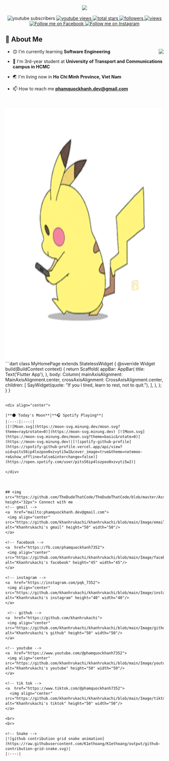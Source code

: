 <div align="center">
	
<img src="https://readme-typing-svg.herokuapp.com?font=JetBrains+Mono&color=%2336BCF7&size=30&duration=1600&lines=Ch%C3%A0o+th%E1%BA%BF+gi%E1%BB%9Bi!;Hello+World!;%E4%BD%A0%E5%A5%BD%E4%B8%96%E7%95%8C!;%D0%9F%D1%80%D0%B8%D0%B2%D0%B5%D1%82+%D0%BC%D0%B8%D1%80!;%E3%81%93%E3%82%93%E3%81%AB%E3%81%A1%E3%81%AF%E4%B8%96%E7%95%8C!;%EC%95%88%EB%85%95%ED%95%98%EC%84%B8%EC%9A%94!;Bonjour+monde!;Halo+Dunia!;%E0%BA%AA%E0%BA%B0%E2%80%8B%E0%BA%9A%E0%BA%B2%E0%BA%8D%E2%80%8B%E0%BA%94%E0%BA%B5%E2%80%8B%E0%BA%8A%E0%BA%B2%E0%BA%A7%E2%80%8B%E0%BB%82%E0%BA%A5%E0%BA%81!;Hallo+Welt!;%E0%B8%AA%E0%B8%A7%E0%B8%B1%E0%B8%AA%E0%B8%94%E0%B8%B5%E0%B8%8A%E0%B8%B2%E0%B8%A7%E0%B9%82%E0%B8%A5%E0%B8%81;Hola+Mundo">

</div>

<p align="center">
  <a style="text-decoration: none;" href="https://www.youtube.com/@phamquockhanh7352">
  <img alt="youtube subscribers" title="Subscribe to my YouTube channel" src="https://img.shields.io/youtube/channel/subscribers/UCNhi5NBlMT7V09MzuwD85Aw?style=for-the-badge&logo=youtube&labelColor=CE4630&color=E05D44"/>
  </a>
  <a href="https://www.youtube.com/@phamquockhanh7352">
  <img alt="youtube views" title="YouTube views" src="https://img.shields.io/youtube/channel/views/UCNhi5NBlMT7V09MzuwD85Aw?style=for-the-badge&logo=youtube&labelColor=C79600&color=E1AD0E"/>
  </a>
  <a href="https://github.com/khanhrukachi?tab=repositories&sort=stargazers">
  <img alt="total stars" title="Total stars on GitHub" src="https://custom-icon-badges.demolab.com/github/stars/khanhrukachi?color=55960c&style=for-the-badge&labelColor=488207&logo=star"/>
  </a>
  <a href="https://github.com/khanhrukachi?tab=followers">
  <img alt="followers" title="Follow me on Github" src="https://custom-icon-badges.demolab.com/github/followers/khanhrukachi?color=236ad3&labelColor=1155ba&style=for-the-badge&logo=person-add&label=Follow&logoColor=white"/>
  </a>
  <a href="https://github.com/khanhrukachi">
  <img alt="views" title="GitHub profile views" src="https://komarev.com/ghpvc/?username=khanhrukachi&color=7C007C&labelColor=640464&style=for-the-badge&label=Visitors&&base=1000"/>
  </a>
</br>
  <a  href="https://www.facebook.com/phamquockhanh7352/" >
  <img alt="Follow me on Facebook" src="https://img.shields.io/badge/Follow%20me%20on-Facebook-blue?style=for-the-badge&logo=facebook">
  </a>
  <a  href="https://www.instagram.com/pqk_7352/" >
  <img alt="Follow me on Instagram" src="https://img.shields.io/badge/Follow%20me%20on-Instagram-pink?style=for-the-badge&logo=instagram">
  </a>
</p>



## 💫 About Me
<img src="/resource/gif/Developer.gif" align="right"/>

- 😊 I’m currently learning **Software Engineering** 

- 🌱 I'm 3rd-year student at **University of Transport and Communications campus in HCMC**

- 🌏 I'm living now in **Ho Chi Minh Province, Viet Nam**

- 📫 How to reach me **phamquockhanh.dev@gmail.com**

<br>
<br>
<div align="center">
  <a href="https://github.com/khanhrukachi/khanhrukachi/blob/main/Image/pikachurun.gif">
    <img width="800" height="800" src="https://github.com/khanhrukachi/khanhrukachi/raw/main/Image/pikachurun.gif" alt="Pikachu Run">
  </a>
</div>
```dart
class MyHomePage extends StatelessWidget {
  @override
  Widget build(BuildContext context) {
  return Scaffold(
  appBar: AppBar(
    title: Text('Flutter App'),
  ),
  body: Column(
    mainAxisAlignment: MainAxisAlignment.center,
    crossAxisAlignment: CrossAxisAlignment.center,
    children: [
    SayWidget(quote: "If you l tired, learn to rest, not to quit."),
    ],
  ),
  );
  }
}

```

<div align="center">

|**🌑 Today's Moon**|**🎧 Spotify Playing**|
|:---:|:---:|
|[![Moon.svg](https://moon-svg.minung.dev/moon.svg?theme=ray&rotate=0)](https://moon-svg.minung.dev) [![Moon.svg](https://moon-svg.minung.dev/moon.svg?theme=basic&rotate=0)](https://moon-svg.minung.dev)|[![spotify-github-profile](https://spotify-github-profile.vercel.app/api/view?uid=pits56ip4lozpoo0xzvyti5w2&cover_image=true&theme=natemoo-re&show_offline=false&interchange=false)](https://open.spotify.com/user/pits56ip4lozpoo0xzvyti5w2)|

</div>



## <img src="https://github.com/TheDudeThatCode/TheDudeThatCode/blob/master/Assets/Handshake.gif" height="32px"> Connect with me
<!-- gmail -->
<a  href="mailto:phamquockhanh.dev@gmail.com">
 <img align="center" src="https://github.com/khanhrukachi/khanhrukachi/blob/main/Image/email.png" alt="Khanhrukachi's gmail" height="50" width="50"/>
</a>

<!-- facebook -->
<a  href="https://fb.com/phamquockhanh7352">
 <img align="center" src="https://github.com/khanhrukachi/khanhrukachi/blob/main/Image/facebook_.png" alt="Khanhrukachi's facebook" height="45" width="45"/>
</a>
 
<!-- instagram -->
<a  href="https://instagram.com/pqk_7352">
 <img align="center" src="https://github.com/khanhrukachi/khanhrukachi/blob/main/Image/instagram.png" alt="Khanhrukachi's instagram" height="40" width="40"/>
</a>
 
 <!-- github -->
<a  href="https://github.com/khanhrukachi">
 <img align="center" src="https://github.com/khanhrukachi/khanhrukachi/blob/main/Image/github.png" alt="Khanhrukachi's github" height="50" width="50"/>
</a>
 
<!-- youtube -->
<a  href="https://www.youtube.com/@phamquockhanh7352">
 <img align="center" src="https://github.com/khanhrukachi/khanhrukachi/blob/main/Image/youtobe.png" alt="Khanhrukachi's youtube" height="50" width="50"/>
</a>

<!-- tik tok -->
<a  href="https://www.tiktok.com/@phamquockhanh7352">
  <img align="center" src="https://github.com/khanhrukachi/khanhrukachi/blob/main/Image/tiktok.png" alt="Khanhrukachi's tiktok" height="50" width="50"/>
</a>

<br>
<br>

<!-- Snake -->
|![github contribution grid snake animation](https://raw.githubusercontent.com/K1ethoang/K1ethoang/output/github-contribution-grid-snake.svg)|
|:---:|
